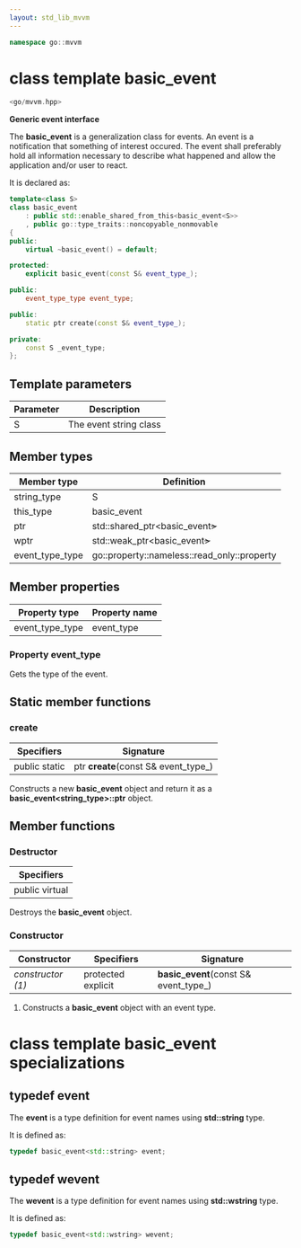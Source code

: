 ```yaml
---
layout: std_lib_mvvm
---
```


```c++
namespace go::mvvm
```

# class template basic_event

```c++
<go/mvvm.hpp>
```

**Generic event interface**

The **basic_event** is a generalization class for events. An event is a notification
that something of interest occured. The event shall preferably hold all information
necessary to describe what happened and allow the application and/or user to react.

It is declared as:

```c++
template<class S>
class basic_event
    : public std::enable_shared_from_this<basic_event<S>>
    , public go::type_traits::noncopyable_nonmovable
{
public:
    virtual ~basic_event() = default;

protected:
    explicit basic_event(const S& event_type_);

public:
    event_type_type event_type;

public:
    static ptr create(const S& event_type_);

private:
    const S _event_type;
};
```

## Template parameters

Parameter | Description
-|-
S | The event string class

## Member types

Member type | Definition
-|-
string_type | S
this_type | basic_event<S>
ptr | std\::shared_ptr<basic_event<S>>
wptr | std\::weak_ptr<basic_event<S>>
event_type_type | go\::property\::nameless\::read_only\::property<S>

## Member properties

Property type | Property name
-|-
event_type_type | event_type

### Property event_type

Gets the type of the event.

## Static member functions

### create

Specifiers | Signature
-|-
public static | ptr **create**(const S& event_type_)

Constructs a new **basic_event** object and return it as a
**basic_event<string_type>\::ptr** object.

## Member functions

### Destructor

Specifiers |
-|
public virtual |

Destroys the **basic_event** object.

### Constructor

Constructor | Specifiers | Signature
-|-|-
*constructor (1)* | protected explicit | **basic_event**(const S& event_type_)

1. Constructs a **basic_event** object with an event type.

# class template basic_event specializations

## typedef event

The **event** is a type definition for event names using **std::string** type.

It is defined as:

```c++
typedef basic_event<std::string> event;
```

## typedef wevent

The **wevent** is a type definition for event names using **std::wstring** type.

It is defined as:

```c++
typedef basic_event<std::wstring> wevent;
```
